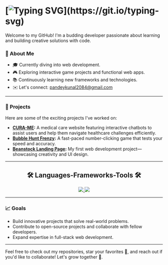 
# [![Typing SVG](https://readme-typing-svg.herokuapp.com?font=Fira+Code&weight=500&size=35&duration=3000&pause=900&color=E87BF7&center=true&vCenter=true&width=1000&lines=Hi+👋+,I+am+Kunal+Pandey!!!)](https://git.io/typing-svg)


Welcome to my GitHub! I'm a budding developer passionate about learning and building creative solutions with code.

### 🌟 About Me
- 🎓 Currently diving into web development.
- 🎮 Exploring interactive game projects and functional web apps.
- 📚 Continuously learning new frameworks and technologies.
- ✉️ Let's connect: [pandeykunal2084@gmail.com](mailto:pandeykunal2084@gmail.com)

---

### 🚀 Projects
Here are some of the exciting projects I've worked on:

- **[CURA-ME](https://github.com/KunalPandey-675/CURA-ME):** A medical care website featuring interactive chatbots to assist users and help them navigate healthcare challenges efficiently.  
- **[Bubble Hunt Frenzy](https://github.com/KunalPandey-675/Bubble-Hunt-Frenzy):** A fast-paced number-clicking game that tests your speed and accuracy.  
- **[Beanstock Landing Page](https://kunalpandey-675.github.io):** My first web development project—showcasing creativity and UI design.  

---

<h2 align="center">🛠️ Languages-Frameworks-Tools 🛠️</h2>
<div align="center">
    <a href="https://skillicons.dev">
        <img src="https://skillicons.dev/icons?i=github,javascript,html,css,tailwind,python"/>
        <img src="https://skillicons.dev/icons?i=c,discord,mysql"/>
    </a>
</div>

---

### 📈 Goals
- Build innovative projects that solve real-world problems.  
- Contribute to open-source projects and collaborate with fellow developers.  
- Expand expertise in full-stack web development.  

---

Feel free to check out my repositories, star your favorites 🌟, and reach out if you'd like to collaborate! Let's grow together 🚀.

<!---
KunalPandey-675/KunalPandey-675 is a ✨ special ✨ repository because its `README.md` (this file) appears on your GitHub profile.
You can click the Preview link to take a look at your changes.
--->
